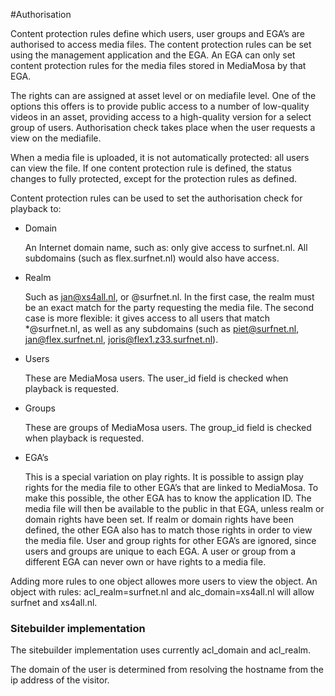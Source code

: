 #Authorisation

Content protection rules define which users, user groups and EGA’s are authorised to access
media files. The content protection rules can be set using the management application and the
EGA. An EGA can only set content protection rules for the media files stored in MediaMosa by
that EGA.

The rights can are assigned at asset level or on mediafile level. One of the options this offers is to provide
public access to a number of low-quality videos in an asset, providing access to a high-quality
version for a select group of users. Authorisation check takes place when the user requests a view on the mediafile.

When a media file is uploaded, it is not automatically protected: all users can view the file. If one
content protection rule is defined, the status changes to fully protected, except for the protection
rules as defined.

Content protection rules can be used to set the authorisation check for playback to:
* Domain

  An Internet domain name, such as: only give access to surfnet.nl. All subdomains (such as
  flex.surfnet.nl) would also have access.
* Realm

  Such as jan@xs4all.nl, or @surfnet.nl. In the first case, the realm must be an exact match
  for the party requesting the media file. The second case is more flexible: it gives access to
  all users that match *@surfnet.nl, as well as any subdomains (such as piet@surfnet.nl,
  jan@flex.surfnet.nl, joris@flex1.z33.surfnet.nl).
* Users 

  These are MediaMosa users. The user_id field is checked when playback is requested.
* Groups

  These are groups of MediaMosa users. The group_id field is checked when playback is
  requested.
* EGA’s

  This is a special variation on play rights. It is possible to assign play rights for the media file
  to other EGA’s that are linked to MediaMosa. To make this possible, the other EGA has to
  know the application ID. The media file will then be available to the public in that EGA,
  unless realm or domain rights have been set. If realm or domain rights have been defined,
  the other EGA also has to match those rights in order to view the media file. User and group
  rights for other EGA’s are ignored, since users and groups are unique to each EGA. A user
  or group from a different EGA can never own or have rights to a media file.

Adding more rules to one object allowes more users to view the object. An object with rules: acl_realm=surfnet.nl and alc_domain=xs4all.nl will allow surfnet and xs4all.nl.


### Sitebuilder implementation

The sitebuilder implementation uses currently acl_domain and acl_realm. 

The domain of the user is determined from resolving the hostname from the ip address of the visitor. 

